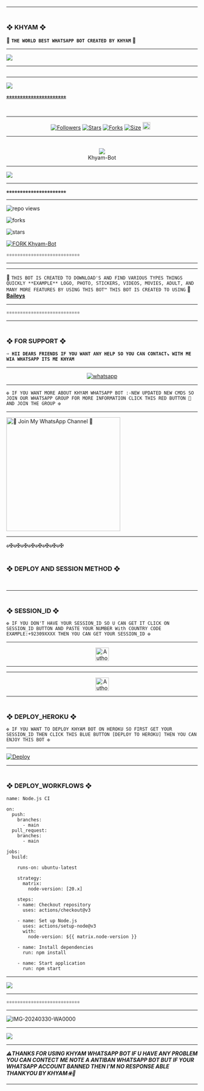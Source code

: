 ---------

### <br>  ❖ KHYAM ❖
🔰 **`THE WORLD BEST WHATSAPP BOT CREATED BY KHYAM`** 🔰

----------

<a><img src='https://i.imghippo.com/files/SY9872yWM.png'/></a>

-------

<p align="center">
  <a href="#"><img src="http://readme-typing-svg.herokuapp.com?color=00008B&center=true&vCenter=true&multiline=false&lines=Khyam+-+Bot+-+WhatsApp+Bot" alt="">


------------

<img align="center" height="auto"
src="https://cardivo.vercel.app/api?name=Khyam%20Bot&description=🥂THE%20WORLD%20BEST%20WHATSAPP%20BOT%20★%20CREATED%20BY%20KHYAM%20AKBAR%20OWNER%20KHYAM%20AND%20TEAM♥️&image=https://i.imghippo.com/files/SY9872yWM.png&backgroundColor=%23ecf0f1&github=khyamakbar1&pattern=leaf&colorPattern=%23eaeaea"/>


`❀❀❀❀❀❀❀❀❀❀❀❀❀❀❀❀❀❀❀❀❀❀`

<br>

--------

<p align="center">
<a href="https://github.com/khyamakbar1/"><img title="Followers" src="https://img.shields.io/github/followers/khyamakbar1?color=blue&style=flat-square"></a>
<a href="https://github.com/khyamakbar1/Khyam-Bot/stargazers/"><img title="Stars" src="https://img.shields.io/github/stars/khyamakbar1/Khyam-Bot?color=blue&style=flat-square"></a>
<a href="https://github.com/khyamakbar1/Khyam-Bot/network/members"><img title="Forks" src="https://img.shields.io/github/forks/khyamakbar1/Khyam-Bot?color=blue&style=flat-square"></a>
<a href="https://github.com/khyamakbar1/Khyam-Bot/"><img title="Size" src="https://img.shields.io/github/repo-size/khyamakbar1/Khyam-Bot?style=flat-square&color=blue"></a>
<a href="https://github.com/khyamakbar1/Khyam-Bot/graphs/commit-activity"><img height="20" src="https://img.shields.io/badge/Maintained%3F-yes-green.svg"></a>&nbsp;&nbsp;
</p>
<p align='center'>
</p>

----------

<div align="center"><br> 
  <img src="https://profile-counter.glitch.me/khyamakbar1-Khyam-Bot/count.svg" /><br>
  Khyam-Bot
</div>


------------

<a><img src='https://i.imghippo.com/files/SY9872yWM.png'/></a>

--------------

`❀❀❀❀❀❀❀❀❀❀❀❀❀❀❀❀❀❀❀❀❀❀`

----------------

![repo views](https://hits.seeyoufarm.com/api/count/incr/badge.svg?url=https%3A%2F%2Fgithub.com%2Fkhyamakbar1%2FKhyam-Bot&count_bg=%2379C83D&title_bg=%23555555&icon=gitpod.svg&icon_color=%23E7E7E7&title=Views&edge_flat=false)

![forks](https://img.shields.io/github/forks/khyamakbar1/Khyam-Bot?label=Forks&style=social)

![stars](https://img.shields.io/github/stars/khyamakbar1/Khyam-Bot?style=social)

[![FORK Khyam-Bot](https://img.shields.io/badge/FORK%20-Khyam%20Bot-white)](https://github.com/khyamakbar1/Khyam-Bot/fork)

`⚛⚛⚛⚛⚛⚛⚛⚛⚛⚛⚛⚛⚛⚛⚛⚛⚛⚛⚛⚛⚛⚛⚛⚛⚛⚛⚛`

---------------

</a>
</p>

-----------------

🥂 `THIS BOT IS CREATED TO DOWNLOAD'S AND FIND VARIOUS TYPES THINGS QUICKLY **EXAMPLE** LOGO, PHOTO, STICKERS, VIDEOS, MOVIES, ADULT, AND MANY MORE FEATURES BY USING THIS BOT™ THIS BOT IS CREATED TO USING` 🥂 **[Baileys](https://github.com/WhiskeySockets/Baileys)**

------------------

`⚛⚛⚛⚛⚛⚛⚛⚛⚛⚛⚛⚛⚛⚛⚛⚛⚛⚛⚛⚛⚛⚛⚛⚛⚛⚛⚛`

-----------------

### <br> ❖ FOR SUPPORT ❖

**`➩ HII DEARS FRIENDS IF YOU WANT ANY HELP SO YOU CAN CONTACT↘︎ WITH ME WIA WHATSAPP ITS ME KHYAM`**

-------

<p align="center">
  <a href="https://wa.me/+923127178528?text=*ʜɪɪ+KHYAM--+ɪ+ɴᴇᴇᴅ+ʜᴇʟᴘ!.+ɪ+ᴍᴇssᴀɢᴇᴅ+ʏᴏᴜ+ғʀᴏᴍ+sɪʟᴇɴᴛ-sᴏʙx-ᴍᴅ+ʀᴇᴘᴏ!!*" target="_blank">
    <img alt="whatsapp" src="https://img.shields.io/badge/ Whatsapp -25D366?style=for-the-badge&logo=whatsapp&logoColor=white" />
  </a>
</p>

-----------    

`✠ IF YOU WANT MORE ABOUT KHYAM WHATSAPP BOT :-NEW UPDATED NEW CMDS SO JOIN OUR WHATSAPP GROUP FOR MORE INFORMATION CLICK THIS RED BUTTON 🔳 AND JOIN THE GROUP ✠`

---------

<a href="https://whatsapp.com/channel/0029Vaw1As83mFY74I8TH51w">
  <img src="https://img.shields.io/badge/%F0%9F%8E%89%20ᴊᴏɪɴ%20ᴏᴜʀ%20ᴡʜᴀᴛsᴀᴘᴘ%20ᴄʜᴀɴɴᴇʟ-red" 
       alt="🔰 Join My WhatsApp Channel 🔰" 
       width="300">
</a>


-----------

`✠`✠`✠`✠`✠`✠`✠`✠`✠`✠`✠`✠`✠`✠`✠`✠

### <br> ❖ DEPLOY AND SESSION METHOD ❖

<br>


---------------


### <br>    ❖ SESSION_ID ❖


`✠ IF YOU DON'T HAVE YOUR SESSION_ID SO U CAN GET IT CLICK ON SESSION_ID BUTTON AND PASTE YOUR NUMBER With COUNTRY CODE EXAMPLE:+92309XXXX THEN YOU CAN GET YOUR SESSION_ID ✠`

----------

<p align="center">
<a href="https://webpair-mega-2.onrender.com"><img height= "35" title="Author" src="https://img.shields.io/badge/GET SESSION ID-1:-black?style=for-the-badge&logo=render"></a>
<p/>

----------

----------

<p align="center">
<a href="https://express-pairing-code2-1.onrender.com"><img height= "35" title="Author" src="https://img.shields.io/badge/GET SESSION ID-2:-black?style=for-the-badge&logo=render"></a>
<p/>

----------
 
### <br>   ❖ DEPLOY_HEROKU ❖

`✠ IF YOU WANT TO DEPLOY KHYAM BOT ON HEROKU SO FIRST GET YOUR SESSION_ID THEN CLICK THIS BLUE BUTTON [DEPLOY TO HEROKU] THEN YOU CAN ENJOY THIS BOT ✠`

------------
 
[![Deploy](https://www.herokucdn.com/deploy/button.svg)](https://dashboard.heroku.com/new-app?template=https://github.com/SILENTLOVER40/SILENT-SOBX-MD)

-----------

### <br>   ❖ DEPLOY_WORKFLOWS ❖
```
name: Node.js CI

on:
  push:
    branches:
      - main
  pull_request:
    branches:
      - main

jobs:
  build:

    runs-on: ubuntu-latest

    strategy:
      matrix:
        node-version: [20.x]

    steps:
    - name: Checkout repository
      uses: actions/checkout@v3

    - name: Set up Node.js
      uses: actions/setup-node@v3
      with:
        node-version: ${{ matrix.node-version }}

    - name: Install dependencies
      run: npm install

    - name: Start application
      run: npm start
```

-----------


<a><img src='https://i.imghippo.com/files/SY9872yWM.png'/></a>

------------

`⚛⚛⚛⚛⚛⚛⚛⚛⚛⚛⚛⚛⚛⚛⚛⚛⚛⚛⚛⚛⚛⚛⚛⚛⚛⚛⚛`

---------

![IMG-20240330-WA0000](https://github.com/user-attachments/assets/62d3bffd-d1ec-4cb9-a5b1-28b745b90a90)

-------------------

<a><img src='https://i.imghippo.com/files/SY9872yWM.png'/></a>

-----------

***⚠️THANKS FOR USING KHYAM WHATSAPP BOT IF U HAVE ANY PROBLEM YOU CAN CONTECT ME NOTE A ANTIBAN WHATSAPP BOT BUT IF YOUR WHATSAPP ACCOUNT BANNED THEN I'M NO RESPONSE ABLE THANKYOU BY KHYAM☣️🥂***

----------

